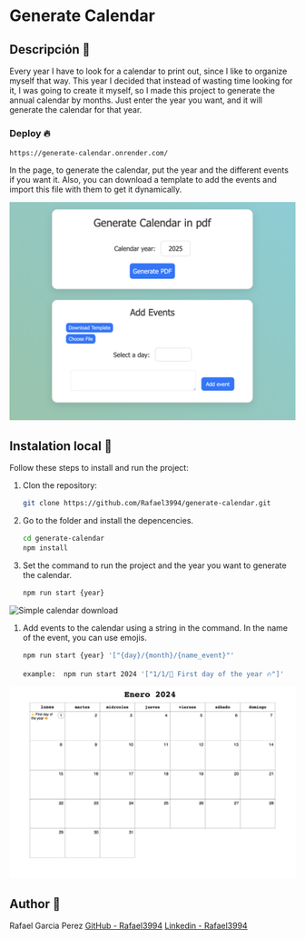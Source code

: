 # Generate Calendar

## Descripción 📄

Every year I have to look for a calendar to print out, since I like to organize myself that way. This year I decided that instead of wasting time looking for it, I was going to create it myself, so I made this project to generate the annual calendar by months. Just enter the year you want, and it will generate the calendar for that year.

### Deploy 🔥
```
https://generate-calendar.onrender.com/
```

In the page, to generate the calendar, put the year and the different events if you want it. Also, you can download a template to add the events and import this file with them to get it dynamically.

![Page calendar](./assets/screeshot-project-web.png)

## Instalation local 🚀

Follow these steps to install and run the project:

1. Clon the repository:
   ```bash
   git clone https://github.com/Rafael3994/generate-calendar.git
   ```

2. Go to the folder and install the depencencies.
   ```bash
   cd generate-calendar
   npm install
   ```

3. Set the command to run the project and the year you want to generate the calendar.
    ```bash
   npm run start {year}
   ```

![Simple calendar download](./assets/screeshot-project.png)


1. Add events to the calendar using a string in the command. In the name of the event, you can use emojis.
    ```bash
   npm run start {year} '["{day}/{month}/{name_event}"'

   example:  npm run start 2024 '["1/1/💪 First day of the year 🔥"]'
   ```
![Calendar with events download](./assets/screeshot-project_event.png)

## Author 👑
Rafael Garcia Perez
[GitHub - Rafael3994](https://github.com/Rafael3994)
[Linkedin - Rafael3994](https://www.linkedin.com/in/rafael3994/)